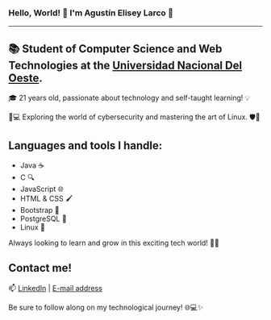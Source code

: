 ### Hello, World! 👋 I'm Agustín Elisey Larco 🌟
---
## 📚 Student of Computer Science and Web Technologies at the [Universidad Nacional Del Oeste](https://www.uno.edu.ar).

🎓 21 years old, passionate about technology and self-taught learning! 💡

🔐💻 Exploring the world of cybersecurity and mastering the art of Linux. 🛡️🐧

## Languages and tools I handle:
- Java ☕
- C 🔍
- JavaScript 🌐
- HTML & CSS 🖌️
- Bootstrap 🌈
- PostgreSQL 🐘
- Linux 🐧

Always looking to learn and grow in this exciting tech world! 🚀✨

## Contact me!
📫 [LinkedIn](www.linkedin.com/in/agustin-elisey-larco-04b397236)
 | [E-mail address](mailto:agustinelisey22@gmail.com)

Be sure to follow along on my technological journey! 🌐💻✨
